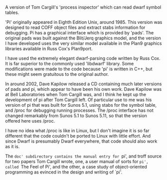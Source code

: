 A version of Tom Cargill's 'process inspector' which can read dwarf
symbol tables.

'Pi' originally appeared in Eighth Edition Unix, around 1985. This
version was designed to read COFF object files and extract stabs
information for debugging.  Pi has a graphical interface which is
provided by 'pads'. The original pads was built against the Blit/Jerq
graphics model, and the version I have developed uses the very similar
model available in the Plan9 graphics libraries available in Russ Cox's
Plan9port.

I have used the extremely elegant dwarf-parsing code written by Russ
Cox.  It is far superior to the commonly used 'libdwarf' library.  Some
modifications were made to the code because 'pi' is written in C++, but
these might seem gratuitous to the original author.

In around 2002, Dave Kapilow released a CD containing much later
versions of pads and pi, which appear to have been his own work. Dave
Kapilow was at Bell Laboratories when Tom Cargill was, and I think he
kept up the development of pi after Tom Cargill left. Of particular use
to me was his version of pi that was built for Sunos 5.1, using stabs
for the symbol table, and /proc for debugging running processes. The
/proc interface has not changed remarkably from Sunos 5.1 to Sunos
5.11, so that the version offered here uses /proc.

I have no idea what /proc is like in Linux, but I don't imagine it is
so far different that the code couldn't be ported to Linux with little
effort. And since Dwarf is presumably Dwarf everywhere, that code
should also work as it is.

The `doc' subdirectory contains the manual entry for `pi', and troff
source for two papers Tom Cargill wrote, one, a user manual of sorts
for `pi', called `The Feel of Pi', and the other, a case study of
object-oriented programming as evinced in the design and writing of
`pi'.
